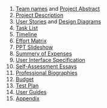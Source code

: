 1. [Team names](Project&#32;Documents/Description.md) and [Project Abstract](Project&#32;Documents/Project_Abstract.md) 
2. [Project Description](Project&#32;Documents/Description.md) 
3. [User Stories](Project&#32;Documents/User&#32;Stories.md) and [Design Diagrams](Project&#32;Documents/Design_Diagram.pdf) 
4. [Task List](Project&#32;Documents/Task&#32;List.md) 
5. [Timeline](Project&#32;Documents/Timeline.md) 
6. [Effort Matrix](Project&#32;Documents/EffortMatrix.md) 
7. [PPT Slideshow](Project&#32;Documents/Tangerines.pptx) 
7. [Summery of Expenses](Project&#32;Documents/Summary_of_Expenses.pdf) 
7. [User Interface Specification](Project&#32;Documents/User_Interface_Specification.pdf) 
8. [Self-Assessment Essays](Individual&#32;Assessment) 
9. [Professional Biographies](Professional&#32;Biography) 
10. [Budget](Project&#32;Documents/Budget.md)
11. [Test Plan](Project&#32;Documents/Test&#32;Plan.pdf)
12. [User Guides](https://raguneopaney.github.io/userguides/)
13. [Appendix](Project&#32;Documents/Appendix.md) 

